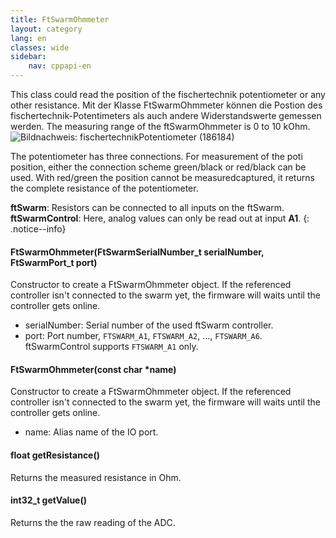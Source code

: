 ```yaml
---
title: FtSwarmOhmmeter
layout: category
lang: en
classes: wide
sidebar:
    nav: cppapi-en
---
```

<div class="apicontainer">
    <div class="apileft">
        This class could read the position of the fischertechnik potentiometer or any other resistance. 
        Mit der Klasse FtSwarmOhmmeter können die Postion des fischertechnik-Potentimeters als auch andere Widerstandswerte gemessen werden. The measuring range of the ftSwarmOhmmeter is 0 to 10 kOhm.
    </div>
    <div class="apiright apiimg"><img title="Bildnachweis: fischertechnik" src="/assets/img/analog/poti.png">Potentiometer (186184)</div>
</div>

The potentiometer has three connections. For measurement of the poti position, either the connection scheme green/black or red/black can be used. With red/green the position cannot be measuredcaptured, it returns the complete resistance of the potentiometer.

**ftSwarm**: Resistors can be connected to all inputs on the ftSwarm.<br>
**ftSwarmControl**: Here, analog values can only be read out at input **A1**.
{: .notice--info}

#### FtSwarmOhmmeter(FtSwarmSerialNumber_t serialNumber, FtSwarmPort_t port)

Constructor to create a FtSwarmOhmmeter object. If the referenced controller isn't connected to the swarm yet, the firmware will waits until the controller gets online.

- serialNumber: Serial number of the used ftSwarm controller.
- port: Port number, `FTSWARM_A1`, `FTSWARM_A2`, ..., `FTSWARM_A6`. ftSwarmControl supports `FTSWARM_A1` only.

#### FtSwarmOhmmeter(const char *name)

Constructor to create a FtSwarmOhmmeter object. If the referenced controller isn't connected to the swarm yet, the firmware will waits until the controller gets online.

- name: Alias name of the IO port.

####  float getResistance()

Returns the measured resistance in Ohm.

#### int32_t getValue()

Returns the the raw reading of the ADC.